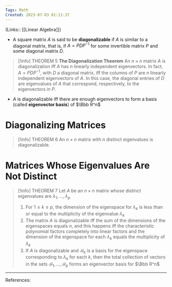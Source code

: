 ```yaml
---
Tags: Math
Created: 2023-07-03 01:11:37
---
```

(Links:: [[Linear Algebra]])
- A square matrix $A$ is said to be **diagonalizable** if $A$ is similar to a diagonal matrix, that is, if $A=PDP^{-1}$ for some invertible matrix $P$ and some diagonal matrix $D$.

> [!info] THEOREM 5
> **The Diagonalization Theorem**
> An $n\times n$ matrix $A$ is diagonalization iff $A$ has $n$ linearly independent eigenvectors.
> In fact, $A=PDP^{-1}$, with $D$ a diagonal matrix, iff the columns of $P$ are $n$ linearly independent eigenvectors of $A$. In this case, the diagonal entries of $D$ are eigenvalues of $A$ that correspond, respectively, to the eigenvectors in $P$.
- $A$ is diagonalizable iff there are enough eigenvectors to form a basis (called **eigenvector basis**) of $\Bbb R^n$
# Diagonalizing Matrices

> [!info] THEOREM 6
> An $n\times n$ matrix with $n$ distinct eigenvalues is diagonalizable.

# Matrices Whose Eigenvalues Are Not Distinct
> [!info] THEOREM 7
> Let $A$ be an $n\times n$ matrix whose distinct eigenvalues are $\lambda_1,...,\lambda_p$
> 1. For $1\leq k\leq p$, the dimension of the eigenspace for $\lambda_k$ is less than or equal to the multiplicity of the eigenvalue $\lambda_k$
> 2. The matrix $A$ is diagonalizable iff the sum of the dimensions of the eigenspaces equals $n$, and this happens iff the characteristic polynomial factors completely into linear factors and the dimension of the eigenspace for each $\lambda_k$ equals the multiplicity of $\lambda_k$
> 3. If $A$ is diagonalizable and $\mathcal{B}_k$ is a basis for the eigenspace corresponding to $\lambda_k$ for each $k$, then the total collection of vectors in the sets $\mathcal{B}_1,...,\mathcal{B}_p$ forms an eigenvector basis for $\Bbb R^n$

---
References: